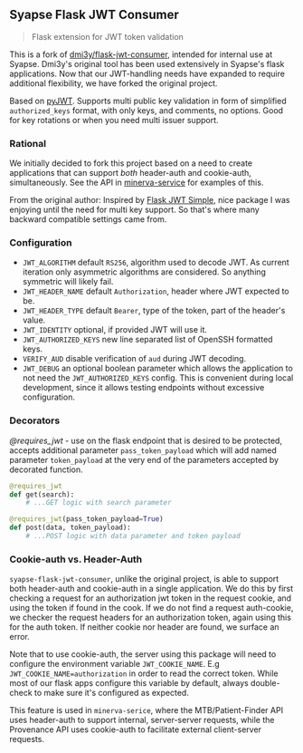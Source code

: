 ## Syapse Flask JWT Consumer

> Flask extension for JWT token validation

This is a fork of [dmi3y/flask-jwt-consumer](https://github.com/dmi3y/flask-jwt-consumer), intended for internal use at Syapse. Dmi3y's original tool has been used extensively in Syapse's flask applications. Now that our JWT-handling needs have expanded to require additional flexibility, we have forked the original project.

Based on [pyJWT](https://github.com/jpadilla/pyjwt). Supports multi public key validation in form of simplified `authorized_keys` format, with only keys, and comments, no options. Good for key rotations or when you need multi issuer support.

### Rational

We initially decided to fork this project based on a need to create applications that can support *both* header-auth and cookie-auth, simultaneously. See the API in [minerva-service](https://github.com/syapse/minerva-service) for examples of this.

From the original author:
Inspired by [Flask JWT Simple](https://github.com/vimalloc/flask-jwt-simple), nice package I was enjoying until the need for multi key support. So that's where many backward compatible settings came from.

### Configuration

- `JWT_ALGORITHM` default `RS256`, algorithm used to decode JWT. As current iteration only asymmetric algorithms are considered. So anything symmetric will likely fail.
- `JWT_HEADER_NAME` default `Authorization`, header where JWT expected to be.
- `JWT_HEADER_TYPE` default `Bearer`, type of the token, part of the header's value.
- `JWT_IDENTITY` optional, if provided JWT will use it.
- `JWT_AUTHORIZED_KEYS` new line separated list of OpenSSH formatted keys.
- `VERIFY_AUD` disable verification of `aud` during JWT decoding.
- `JWT_DEBUG` an optional boolean parameter which allows the application to not need the `JWT_AUTHORIZED_KEYS` config. This is convenient during local development, since it allows testing endpoints without excessive configuration.


### Decorators

*@requires_jwt* - use on the flask endpoint that is desired to be protected, accepts additional parameter `pass_token_payload` which will add named parameter `token_payload` at the very end of the parameters accepted by decorated function.

```py
@requires_jwt
def get(search):
    # ...GET logic with search parameter

@requires_jwt(pass_token_payload=True)
def post(data, token_payload):
    # ...POST logic with data parameter and token payload
```

### Cookie-auth vs. Header-Auth

`syapse-flask-jwt-consumer`, unlike the original project, is able to support both header-auth and cookie-auth in a single application. We do this by first checking a request for an authorization jwt token in the request cookie, and using the token if found in the cook. If we do not find a request auth-cookie, we checker the request headers for an authorization token, again using this for the auth token. If neither cookie nor header are found, we surface an error.

Note that to use cookie-auth, the server using this package will need to configure the environment variable `JWT_COOKIE_NAME`. E.g `JWT_COOKIE_NAME=authorization` in order to read the correct token. While most of our flask apps configure this variable by default, always double-check to make sure it's configured as expected.

This feature is used in `minerva-serice`, where the MTB/Patient-Finder API uses header-auth to support internal, server-server requests, while the Provenance API uses cookie-auth to facilitate external client-server requests.
